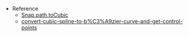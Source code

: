 - Reference
  - [Snap.path.toCubic](http://snapsvg.io/docs/#Snap.path.toCubic)
  - [convert-cubic-spline-to-b%C3%A9zier-curve-and-get-control-points](https://math.stackexchange.com/questions/3770662/convert-cubic-spline-to-b%C3%A9zier-curve-and-get-control-points)
